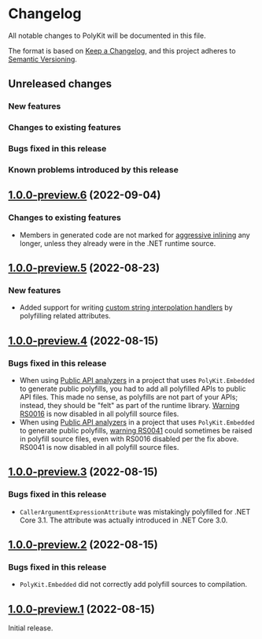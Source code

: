 # Changelog

All notable changes to PolyKit will be documented in this file.

The format is based on [Keep a Changelog](https://keepachangelog.com/en/1.0.0/),
and this project adheres to [Semantic Versioning](https://semver.org/spec/v2.0.0.html).

## Unreleased changes

### New features

### Changes to existing features

### Bugs fixed in this release

### Known problems introduced by this release

## [1.0.0-preview.6](https://github.com/Buildvana/PolyKit/releases/tag/1.0.0-preview.6) (2022-09-04)

### Changes to existing features

- Members in generated code are not marked for [aggressive inlining](https://docs.microsoft.com/en-us/dotnet/api/system.runtime.compilerservices.methodimploptions) any longer, unless they already were in the .NET runtime source.

## [1.0.0-preview.5](https://github.com/Buildvana/PolyKit/releases/tag/1.0.0-preview.5) (2022-08-23)

### New features

- Added support for writing [custom string interpolation handlers](https://docs.microsoft.com/en-us/dotnet/csharp/whats-new/tutorials/interpolated-string-handler) by polyfilling related attributes.

## [1.0.0-preview.4](https://github.com/Buildvana/PolyKit/releases/tag/1.0.0-preview.4) (2022-08-15)

### Bugs fixed in this release

- When using [Public API analyzers](https://github.com/dotnet/roslyn-analyzers/blob/main/src/PublicApiAnalyzers/PublicApiAnalyzers.Help.md) in a project that uses `PolyKit.Embedded` to generate public polyfills, you had to add all polyfilled APIs to public API files. This made no sense, as polyfills are not part of your APIs; instead, they should be "felt" as part of the runtime library. [Warning RS0016](https://github.com/dotnet/roslyn-analyzers/blob/main/src/PublicApiAnalyzers/Microsoft.CodeAnalysis.PublicApiAnalyzers.md#rs0016-add-public-types-and-members-to-the-declared-api) is now disabled in all polyfill source files.
- When using [Public API analyzers](https://github.com/dotnet/roslyn-analyzers/blob/main/src/PublicApiAnalyzers/PublicApiAnalyzers.Help.md) in a project that uses `PolyKit.Embedded` to generate public polyfills, [warning RS0041](https://github.com/dotnet/roslyn-analyzers/blob/main/src/PublicApiAnalyzers/Microsoft.CodeAnalysis.PublicApiAnalyzers.md#rs0041-public-members-should-not-use-oblivious-types) could sometimes be raised in polyfill source files, even with RS0016 disabled per the fix above. RS0041 is now disabled in all polyfill source files.

## [1.0.0-preview.3](https://github.com/Buildvana/PolyKit/releases/tag/1.0.0-preview.3) (2022-08-15)

### Bugs fixed in this release

- `CallerArgumentExpressionAttribute` was mistakingly polyfilled for .NET Core 3.1. The attribute was actually introduced in .NET Core 3.0.

## [1.0.0-preview.2](https://github.com/Buildvana/PolyKit/releases/tag/1.0.0-preview.2) (2022-08-15)

### Bugs fixed in this release

- `PolyKit.Embedded` did not correctly add polyfill sources to compilation.

## [1.0.0-preview.1](https://github.com/Buildvana/PolyKit/releases/tag/1.0.0-preview.1) (2022-08-15)

Initial release.
